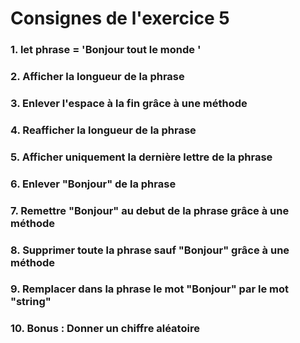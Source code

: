 # Consignes de l'exercice 5
### 1. let phrase = 'Bonjour tout le monde    '

### 2. Afficher la longueur de la phrase


### 3. Enlever l'espace à la fin grâce à une méthode


### 4. Reafficher la longueur de la phrase


### 5. Afficher uniquement la dernière lettre de la phrase


### 6. Enlever "Bonjour" de la phrase


### 7. Remettre "Bonjour" au debut de la phrase grâce à une méthode


### 8. Supprimer toute la phrase sauf "Bonjour" grâce à une méthode


### 9. Remplacer dans la phrase le mot "Bonjour" par le mot "string"

### 10. Bonus : Donner un chiffre aléatoire 

